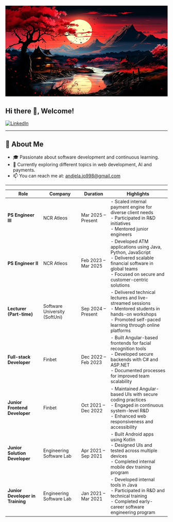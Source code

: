 <!-- Banner Image -->
![Header](https://github.com/asshai98/asshai98/blob/main/banner.jpg) 

## Hi there 👋, Welcome!

[![LinkedIn](https://img.shields.io/badge/-LinkedIn-0077B5?style=flat&logo=linkedin&logoColor=white)](https://www.linkedin.com/in/an%C4%91elajovanovi%C4%87/)

---

## 🚀 About Me
- 🎓 Passionate about software development and continuous learning.
- 🌱 Currently exploring different topics in web development, AI and payments.
- 📫 You can reach me at: [andjela.jo998@gmail.com](mailto:andjela.jo998@gmail.com)

---

| Role | Company | Duration | Highlights |
|------|---------|----------|------------|
| **PS Engineer III** | NCR Atleos | Mar 2025 – Present | - Scaled internal payment engine for diverse client needs<br>- Participated in R&D initiatives <br>- Mentored junior engineers  |
| **PS Engineer II** | NCR Atleos | Feb 2023 – Mar 2025 | - Developed ATM applications using Java, Python, JavaScript<br>- Delivered scalable financial software in global teams<br>- Focused on secure and customer-centric solutions |
| **Lecturer (Part-time)** | Software University (SoftUni) | Sep 2024 – Present | - Delivered technical lectures and live-streamed sessions<br>- Mentored students in hands-on workshops<br>- Promoted self-paced learning through online platforms |
| **Full-stack Developer** | Finbet | Dec 2022 – Feb 2023 | - Built Angular-based frontends for facial recognition tools<br>- Developed secure backends with C# and ASP.NET<br>- Documented processes for improved team scalability |
| **Junior Frontend Developer** | Finbet | Oct 2021 – Dec 2022 | - Maintained Angular-based UIs with secure coding practices<br>- Engaged in continuous system-level R&D<br>- Enhanced web responsiveness and accessibility |
| **Junior Solution Developer** | Engineering Software Lab | Apr 2021 – Sep 2021 | - Built Android apps using Kotlin<br>- Designed UIs and tested across multiple devices<br>- Completed internal mobile dev training program |
| **Junior Developer in Training** | Engineering Software Lab | Jan 2021 – Mar 2021 | - Developed internal tools in Java<br>- Participated in R&D and technical training<br>- Completed early-career software engineering program |
